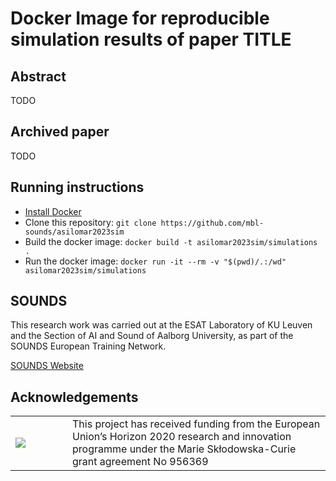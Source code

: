 # Docker Image for reproducible simulation results of paper TITLE

## Abstract
TODO

## Archived paper
TODO

## Running instructions

- [Install Docker](https://www.docker.com/)
- Clone this repository: `git clone https://github.com/mbl-sounds/asilomar2023sim`
- Build the docker image: `docker build -t asilomar2023sim/simulations .`
- Run the docker image: `docker run -it --rm -v "$(pwd)/.:/wd" asilomar2023sim/simulations`

## SOUNDS
This research work was carried out at the ESAT Laboratory of KU Leuven and the Section of AI and Sound of Aalborg University, as part of the SOUNDS European Training Network.

[SOUNDS Website](https://www.sounds-etn.eu/)

## Acknowledgements
<table>
    <tr>
        <td width="75">
        <img src="https://www.sounds-etn.eu/wp-content/uploads/2021/01/Screenshot-2021-01-07-at-16.50.22-600x400.png"  align="left"/>
        </td>
        <td>
        This project has received funding from the European Union’s Horizon 2020 research and innovation programme under the Marie Skłodowska-Curie grant agreement No 956369
        </td>
    </tr>
</table>
